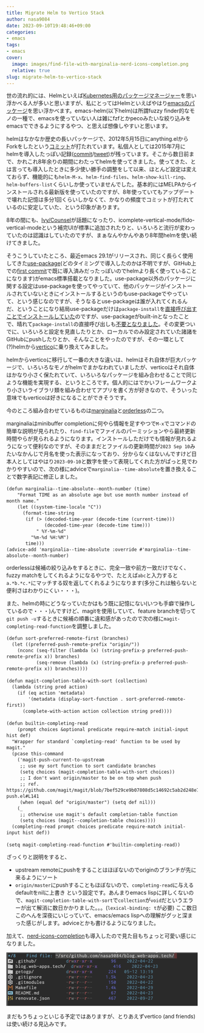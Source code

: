 ```yaml
---
title: Migrate Helm to Vertico Stack
author: nasa9084
date: 2023-09-10T19:48:46+09:00
categories:
- emacs
tags:
- emacs
cover:
  image: images/find-file-with-marginalia-nerd-icons-completion.png
  relative: true
slug: migrate-helm-to-vertico-stack
---
```


世の流れ的には、Helmといえば[Kubernetes用のパッケージマネージャー](https://helm.sh)を思い浮かべる人が多いと思いますが、私にとってはHelmといえばやはり[emacsのパッケージ](https://github.com/emacs-helm/helm)を思い浮かべます。emacs-helm(以下helm)は所謂fuzzy finder的なモノの一種で、emacsを使っていない人は雑にfzfとかpecoみたいな絞り込みをemacsでできるようにするやつ、と思えば想像しやすいと思います。

helmはなかなか歴史の長いパッケージで、2012年5月15日にanything.elからForkをしたという[コミット](https://github.com/emacs-helm/helm/commit/b016418949e60bc5e9cb4f135a17d129b2b2f28a)が打たれています。私個人としては2015年7月にhelmを導入したっぽい記録([commit](https://github.com/nasa9084/dotfiles/commit/c256d97362af972c724fbc35dc7fd701fe35ead6)/[tweet](https://twitter.com/nasa9084/status/619565563744923648))が残っています。そこから数日前まで、かれこれ8年余りの期間にわたってhelmを使ってきました。使ってきた、とは言っても導入したときに多少使い勝手の調整をして以来、ほとんど設定は変えておらず、機能的にも`helm-M-x`、`helm-find-files`、`helm-show-kill-ring`、`helm-buffers-list`くらいしか使っていませんでした。基本的にはMELPAからインストールされる最新版を使っていたのですが、8年使っていてもアップデートで壊れた記憶は多分1回くらいしかなくて、かなりの頻度でコミットが打たれているのに安定していた、という印象があります。

8年の間にも、[Ivy/Counsel](https://github.com/abo-abo/swiper)が話題になったり、icomplete-vertical-mode/fido-vertical-modeという補完UIが標準に追加されたりと、いろいろと流行が変わっていたのは認識はしていたのですが、まぁなんやかんやあり8年間helmを使い続けてきました。

そうこうしていたところ、最近emacs 29.1がリリースされ、同じく長らく使用してきた[use-package](https://github.com/jwiegley/use-package)(どのタイミングで導入したのかは不明ですが、GitHub上での[first commit](https://github.com/nasa9084/dotfiles/commit/897277d5f5a1b434c9c06d359c3a909227714312)で既に導入済みだったっぽいのでhelmより長く使っていることになります)がemacs標準搭載となりました。use-package以外のパッケージに関する設定はuse-packageを使ってやっていて、他のパッケージがインストールされていないときにインストールするというのもuse-packageでやっていて、という感じなのですが、そうなるとuse-packageは誰が入れてくれるんだ、ということになり結局use-packageだけは`package-install`を[直接呼び出すことでインストールしていた](https://github.com/nasa9084/dotfiles/commit/ee6aa1b313ed896719ed2040f3f88d2f47e8b330)のですが、use-packageがbuilt-inとなったことで、晴れて`package-install`の直接呼び出しも[不要となりました](https://github.com/nasa9084/dotfiles/commit/13e938297a813111e316fc62189a17357c54d63a)。その変更ついでに、いろいろと設定を見直したりとか、ローカルでのみ設定されていた諸諸をGitHubにpushしたりとか、そんなことをやったのですが、その一環として(?)helmから[vertico](https://github.com/minad/vertico)に乗り換えてみました。

helmからverticoに移行して一番の大きな違いは、helmはそれ自体が巨大パッケージで、いろいろなモノがhelmでまかなわれていましたが、verticoはそれ自体はかなり小さく保たれていて、いろいろなパッケージを組み合わせることで同じような機能を実現する、というところです。個人的にはでかいフレームワークより小さいライブラリ類を組み合わせてアプリを書く方が好きなので、そういった意味でもverticoは好きになることができそうです。

今のところ組み合わせているものは[marginalia](https://github.com/minad/marginalia)と[orderless](https://github.com/oantolin/orderless)の二つ。

marginaliaはminibuffer completionに何やら情報を足すやつで`M-x`でコマンドの簡単な説明が見られたり、`find-file`でファイルのパーミッションやら最終更新時間やらが見られるようになります。インストールしただけでも情報が見れるようになって便利なのですが、そのままだとファイルの更新時間が`2023 Sep 10`みたいなかんじで月名を使った表示になっており、分からなくはないんですけど日本人としてはやはり`2023-09-10`と数字を使って表現してくれた方がぱっと見でわかりやすいので、次の様にadviceで`marginalia--time-absolute`を置き換えることで数字表記に修正しました。

``` emacs-lisp
(defun marginalia--time-absolute--month-number (time)
    "Format TIME as an absolute age but use month number instead of month name."
    (let ((system-time-locale "C"))
      (format-time-string
       (if (> (decoded-time-year (decode-time (current-time)))
              (decoded-time-year (decode-time time)))
           " %Y-%m-%d"
         "%m-%d %H:%M")
       time)))
(advice-add 'marginalia--time-absolute :override #'marginalia--time-absolute--month-number)
```

orderlessは候補の絞り込みをするときに、完全一致や前方一致だけでなく、fuzzy matchをしてくれるようになるやつで、たとえば`abc`と入力すると`a.*b.*c.*`にマッチする奴を返してくれるようになります(多分これは触らないと便利さはわかりにくい・・・)。

また、helmの時にどうなっていたかはもう既に記憶にない(いつも手癖で操作しているので・・・)んですけど、magitを使用していて、feature branchを切って`git push -u`するときに候補の順番に違和感があったので次の様に`magit-completing-read-function`を調整しました。

``` emacs-lisp
(defun sort-preferred-remote-first (branches)
  (let ((preferred-push-remote-prefix "origin/"))
    (nconc (seq-filter (lambda (x) (string-prefix-p preferred-push-remote-prefix x)) branches)
           (seq-remove (lambda (x) (string-prefix-p preferred-push-remote-prefix x)) branches))))

(defun magit-completion-table-with-sort (collection)
  (lambda (string pred action)
    (if (eq action 'metadata)
        '(metadata (display-sort-function . sort-preferred-remote-first))
      (complete-with-action action collection string pred))))

(defun builtin-completing-read
    (prompt choices &optional predicate require-match initial-input hist def)
  "Wrapper for standard `completing-read' function to be used by magit."
  (pcase this-command
    ('magit-push-current-to-upstream
     ;; use my sort function to sort candidate branches
     (setq choices (magit-completion-table-with-sort choices))
     ;; I don't want origin/master to be on top when push
     ;; ref. https://github.com/magit/magit/blob/7bef529ce9b07808d5c14692c5ab2d248e7b5bd1/lisp/magit-push.el#L141
     (when (equal def "origin/master") (setq def nil)))
    (_
     ;; otherwise use magit's default completion-table function
     (setq choices (magit--completion-table choices))))
  (completing-read prompt choices predicate require-match initial-input hist def))

(setq magit-completing-read-function #'builtin-completing-read))
```

ざっくりと説明をすると、
* upstream remoteにpushをすることはほぼないのでoriginのブランチが先に来るようにソート
* `origin/master`にpushすることもほぼないので、`completing-read`に与えるdefaultをnilに上書き
という設定です。あんまりemacs lispに詳しくないので、`magit-completion-table-with-sort`で`collection`が`void`だというエラーが出て解消に数日かかりました。。。(`lexical-binding: t`が必要)
ここ数日このへんを深夜にいじっていて、emacs/emacs lispへの理解がグッと深まった感じがします。adviceとかも書けるようになりました。

加えて、[nerd-icons-completion](https://github.com/rainstormstudio/nerd-icons-completion)も導入したので見た目もちょっと可愛い感じになりました。

![find-file with marginaria, nerd-icons-completion](images/find-file-with-marginalia-nerd-icons-completion.png)

まだもうちょっといじる予定ではありますが、とりあえずvertico (and friends)は使い続ける見込みです。
